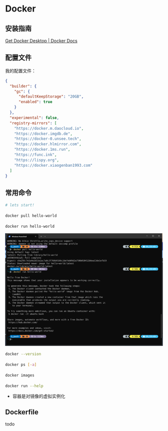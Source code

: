 # Docker

## 安装指南

[Get Docker Desktop | Docker Docs](https://docs.docker.com/get-started/introduction/get-docker-desktop/)

## 配置文件

我的配置文件：

```json
{
  "builder": {
    "gc": {
      "defaultKeepStorage": "20GB",
      "enabled": true
    }
  },
  "experimental": false,
  "registry-mirrors": [
    "https://docker.m.daocloud.io",
    "https://docker.imgdb.de",
    "https://docker-0.unsee.tech",
    "https://docker.hlmirror.com",
    "https://docker.1ms.run",
    "https://func.ink",
    "https://lispy.org",
    "https://docker.xiaogenban1993.com"
  ]
}
```

## 常用命令

```bash
# lets start!

docker pull hello-world

docker run hello-world
```

![](./images/hello.jpg)

```bash
docker --version

docker ps [-a]

docker images

docker run --help
```

- 容器是对镜像的虚拟实例化

## Dockerfile

todo

